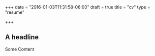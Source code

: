 +++
date = "2016-01-03T11:31:58-06:00"
draft = true
title = "cv"
type = "resume"

+++

## A headline

Some Content
